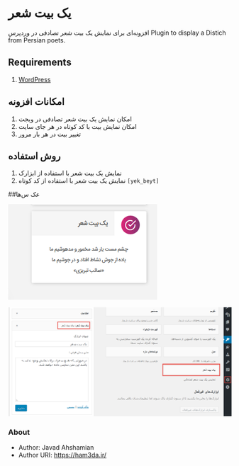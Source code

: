 # یک بیت شعر 

افزونه‌ای برای نمایش یک بیت شعر تصادفی در وردپرس
Plugin to display a Distich from Persian poets.

## Requirements
1. [WordPress](https://wordpress.org/)

## امکانات افزونه
1. امکان نمایش یک بیت شعر تصادفی در ویجت
1. امکان نمایش بیت با کد کوتاه در هر جای سایت
1. تغییر بیت در هر بار مرور

## روش استفاده
1. نمایش یک بیت شعر با استفاده از ابزارک
1. نمایش یک بیت شعر با استفاده از کد کوتاه `[yek_beyt]`

##عک س‌ها

![screenshot 1](screenshot-2.png)

![screenshot 2](screenshot-1.png)

### About
* Author: Javad Ahshamian
* Author URI: https://ham3da.ir/